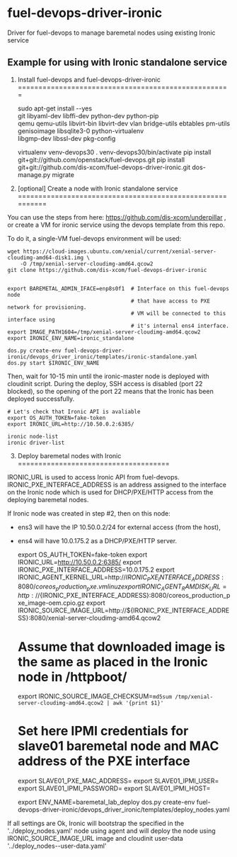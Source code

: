 # fuel-devops-driver-ironic
Driver for fuel-devops to manage baremetal nodes using existing Ironic service

Example for using with Ironic standalone service
------------------------------------------------

1. Install fuel-devops and fuel-devops-driver-ironic
====================================================

    sudo apt-get install --yes \
        git libyaml-dev libffi-dev python-dev python-pip \
        qemu qemu-utils libvirt-bin libvirt-dev
        vlan bridge-utils ebtables pm-utils \
        genisoimage libsqlite3-0 python-virtualenv \
        libgmp-dev libssl-dev pkg-config

    virtualenv venv-devops30
    . venv-devops30/bin/activate
    pip install git+git://github.com/openstack/fuel-devops.git
    pip install git+git://github.com/dis-xcom/fuel-devops-driver-ironic.git
    dos-manage.py migrate

2. [optional] Create a node with Ironic standalone service
==========================================================

You can use the steps from here: https://github.com/dis-xcom/underpillar ,
or create a VM for ironic service using the devops template from this repo.

To do it, a single-VM fuel-devops environment will be used:

    wget https://cloud-images.ubuntu.com/xenial/current/xenial-server-cloudimg-amd64-disk1.img \
        -O /tmp/xenial-server-cloudimg-amd64.qcow2
    git clone https://github.com/dis-xcom/fuel-devops-driver-ironic


    export BAREMETAL_ADMIN_IFACE=enp8s0f1  # Interface on this fuel-devops node
                                           # that have access to PXE network for provisioning.
                                           # VM will be connected to this interface using
                                           # it's internal ens4 interface.
    export IMAGE_PATH1604=/tmp/xenial-server-cloudimg-amd64.qcow2
    export IRONIC_ENV_NAME=ironic_standalone

    dos.py create-env fuel-devops-driver-ironic/devops_driver_ironic/templates/ironic-standalone.yaml
    dos.py start $IRONIC_ENV_NAME


Then, wait for 10-15 min until the ironic-master node is deployed with cloudinit script.
During the deploy, SSH access is disabled (port 22 blocked), so the opening of the port 22
means that the Ironic has been deployed successfully.

    # Let's check that Ironic API is avaliable
    export OS_AUTH_TOKEN=fake-token
    export IRONIC_URL=http://10.50.0.2:6385/

    ironic node-list
    ironic driver-list


3. Deploy baremetal nodes with Ironic
=====================================

IRONIC_URL is used to access Ironic API from fuel-devops.
IRONIC_PXE_INTERFACE_ADDRESS is an address assigned to the interface on the Ironic node
which is used for DHCP/PXE/HTTP access from the deploying baremetal nodes.

If Ironic node was created in step #2, then on this node:
- ens3 will have the IP 10.50.0.2/24 for external access (from the host),
- ens4 will have 10.0.175.2 as a DHCP/PXE/HTTP server.

    export OS_AUTH_TOKEN=fake-token
    export IRONIC_URL=http://10.50.0.2:6385/
    export IRONIC_PXE_INTERFACE_ADDRESS=10.0.175.2
    export IRONIC_AGENT_KERNEL_URL=http://${IRONIC_PXE_INTERFACE_ADDRESS}:8080/coreos_production_pxe.vmlinuz
    export IRONIC_AGENT_RAMDISK_URL=http://${IRONIC_PXE_INTERFACE_ADDRESS}:8080/coreos_production_pxe_image-oem.cpio.gz
    export IRONIC_SOURCE_IMAGE_URL=http://${IRONIC_PXE_INTERFACE_ADDRESS}:8080/xenial-server-cloudimg-amd64.qcow2

    # Assume that downloaded image is the same as placed in the Ironic node in /httpboot/
    export IRONIC_SOURCE_IMAGE_CHECKSUM=`md5sum /tmp/xenial-server-cloudimg-amd64.qcow2 | awk '{print $1}'`

    # Set here IPMI credentials for slave01 baremetal node and MAC address of the PXE interface
    export SLAVE01_PXE_MAC_ADDRESS=
    export SLAVE01_IPMI_USER=
    export SLAVE01_IPMI_PASSWORD=
    export SLAVE01_IPMI_HOST=

    export ENV_NAME=baremetal_lab_deploy
    dos.py create-env fuel-devops-driver-ironic/devops_driver_ironic/templates/deploy_nodes.yaml

If all settings are Ok, Ironic will bootstrap the specified in the '../deploy_nodes.yaml' node using
agent and will deploy the node using IRONIC_SOURCE_IMAGE_URL image and cloudinit user-data '../deploy_nodes--user-data.yaml'